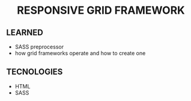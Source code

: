 <h1 align="center" >
RESPONSIVE GRID FRAMEWORK
</h1>

<h2 >
 LEARNED
</h2>

- SASS preprocessor
- how grid frameworks operate and how to create one

<h2 >
 TECNOLOGIES
</h2>

- HTML
- SASS
